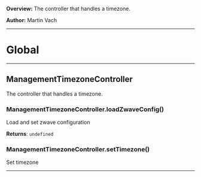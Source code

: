 **Overview:** The controller that handles a timezone.



**Author:** Martin Vach




* * *

# Global





* * *

## ManagementTimezoneController
The controller that handles a timezone.

### ManagementTimezoneController.loadZwaveConfig() 

Load and set zwave configuration

**Returns**: `undefined`

### ManagementTimezoneController.setTimezone() 

Set timezone




* * *
